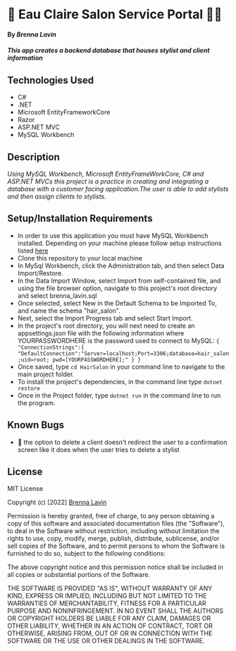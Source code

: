 # 💇 Eau Claire Salon Service Portal 💇‍♀️
#### By _**Brenna Lavin**_

#### _This app creates a backend database that houses stylist and client information_

## Technologies Used

* C#
* .NET
* Microsoft EntityFrameworkCore
* Razor
* ASP.NET MVC
* MySQL Workbench

## Description

_Using MySQL Workbench, Microsoft EntityFrameWorkCore, C# and ASP.NET MVCs this project is a practice in creating and integrating a database with a customer facing application.The user is able to add stylists and then assign clients to stylists._

## Setup/Installation Requirements

* In order to use this application you must have MySQL Workbench installed. Depending on your machine please follow setup instructions listed [here](https://www.learnhowtoprogram.com/c-and-net/getting-started-with-c/installing-and-configuring-mysql)
* Clone this repository to your local machine
* In MySql Workbench, click the Administration tab, and then select Data Import/Restore.
* In the Data Import Window, select Import from self-contained file, and using the file browser option, navigate to this project's root directory and select brenna_lavin.sql
* Once selected, select New in the Default Schema to be Imported To, and name the schema "hair_salon".
* Next, select the Import Progress tab and select Start Import.
* In the project's root directory, you will next need to create an appsettings.json file with the following information where YOURPASSWORDHERE is the password used to connect to MySQL: ```{
  "ConnectionStrings":{
    "DefaultConnection":"Server=localhost;Port=3306;database=hair_salon;uid=root; pwd=[YOURPASSWORDHERE];"
  }
}```
* Once saved, type ```cd HairSalon``` in your command line to navigate to the main project folder.
* To install the project's dependencies, in the command line type ```dotnet restore```
* Once in the Project folder, type ```dotnet run``` in the command line to run the program.

## Known Bugs

* 🐛 the option to delete a client doesn't redirect the user to a confirmation screen like it does when the user tries to delete a stylist


## License

MIT License

Copyright (c) [2022] [Brenna Lavin](https://github.com/lavinbrenna)

Permission is hereby granted, free of charge, to any person obtaining a copy
of this software and associated documentation files (the "Software"), to deal
in the Software without restriction, including without limitation the rights
to use, copy, modify, merge, publish, distribute, sublicense, and/or sell
copies of the Software, and to permit persons to whom the Software is
furnished to do so, subject to the following conditions:

The above copyright notice and this permission notice shall be included in all
copies or substantial portions of the Software.

THE SOFTWARE IS PROVIDED "AS IS", WITHOUT WARRANTY OF ANY KIND, EXPRESS OR
IMPLIED, INCLUDING BUT NOT LIMITED TO THE WARRANTIES OF MERCHANTABILITY,
FITNESS FOR A PARTICULAR PURPOSE AND NONINFRINGEMENT. IN NO EVENT SHALL THE
AUTHORS OR COPYRIGHT HOLDERS BE LIABLE FOR ANY CLAIM, DAMAGES OR OTHER
LIABILITY, WHETHER IN AN ACTION OF CONTRACT, TORT OR OTHERWISE, ARISING FROM,
OUT OF OR IN CONNECTION WITH THE SOFTWARE OR THE USE OR OTHER DEALINGS IN THE
SOFTWARE.
